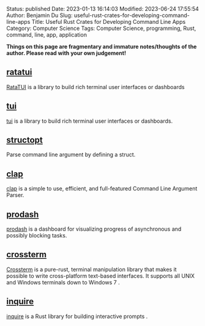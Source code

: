 Status: published
Date: 2023-01-13 16:14:03
Modified: 2023-06-24 17:55:54
Author: Benjamin Du
Slug: useful-rust-crates-for-developing-command-line-apps
Title: Useful Rust Crates for Developing Command Line Apps
Category: Computer Science
Tags: Computer Science, programming, Rust, command, line, app, application

**Things on this page are fragmentary and immature notes/thoughts of the author. Please read with your own judgement!**

## [ratatui](https://crates.io/crates/ratatui)
[RataTUI](https://crates.io/crates/ratatui)
is a library to build rich terminal user interfaces or dashboards

## [tui](https://crates.io/crates/tui)
[tui](https://crates.io/crates/tui)
is a library to build rich terminal user interfaces or dashboards.

## [structopt](https://crates.io/crates/structopt)
Parse command line argument by defining a struct.

## [clap](https://crates.io/crates/clap)
[clap](https://crates.io/crates/clap)
is a simple to use, efficient, and full-featured Command Line Argument Parser.

## [prodash](https://crates.io/crates/prodash)
[prodash](https://crates.io/crates/prodash)
is a dashboard for visualizing progress of asynchronous and possibly blocking tasks.

## [crossterm](https://crates.io/crates/crossterm)
[Crossterm](https://crates.io/crates/crossterm)
is a pure-rust, terminal manipulation library 
that makes it possible to write cross-platform text-based interfaces. 
It supports all UNIX and Windows terminals down to Windows 7 
.

## [inquire](https://github.com/mikaelmello/inquire)
[inquire](https://github.com/mikaelmello/inquire)
is a Rust library for building interactive prompts
.

